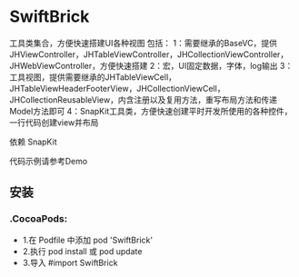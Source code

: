# SwiftBrick
工具类集合，方便快速搭建UI各种视图
包括：
  1：需要继承的BaseVC，提供JHViewController，JHTableViewController，JHCollectionViewController，JHWebViewController，方便快速搭建
  2：宏，UI固定数据，字体，log输出
  3：工具视图，提供需要继承的JHTableViewCell，JHTableViewHeaderFooterView，JHCollectionViewCell，JHCollectionReusableView，内含注册以及复用方法，重写布局方法和传递Model方法即可
  4：SnapKit工具类，方便快速创建平时开发所使用的各种控件，一行代码创建view并布局

依赖  SnapKit 

代码示例请参考Demo

##  安装
### .CocoaPods:<br>
*   1.在 Podfile 中添加 pod 'SwiftBrick'<br>
*   2.执行 pod install 或 pod update<br>
*   3.导入 #import SwiftBrick
